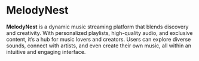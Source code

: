 # MelodyNest
**MelodyNest** is a dynamic music streaming platform that blends discovery and creativity. With personalized playlists, high-quality audio, and exclusive content, it’s a hub for music lovers and creators. Users can explore diverse sounds, connect with artists, and even create their own music, all within an intuitive and engaging interface.
